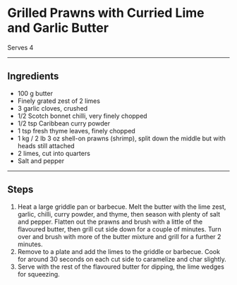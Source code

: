 # Grilled Prawns with Curried Lime and Garlic Butter

Serves 4

---

## Ingredients

* 100 g butter
* Finely grated zest of 2 limes
* 3 garlic cloves, crushed
* 1/2 Scotch bonnet chilli, very finely chopped
* 1/2 tsp Caribbean curry powder
* 1 tsp fresh thyme leaves, finely chopped
* 1 kg / 2 lb 3 oz shell-on prawns (shrimp), split down the middle but with heads still attached
* 2 limes, cut into quarters
* Salt and pepper

---

## Steps

1.  Heat a large griddle pan or barbecue. Melt the butter with the lime zest, garlic, chilli, curry powder, and thyme, then season with plenty of salt and pepper. Flatten out the prawns and brush with a little of the flavoured butter, then grill cut side down for a couple of minutes. Turn over and brush with more of the butter mixture and grill for a further 2 minutes.
2.  Remove to a plate and add the limes to the griddle or barbecue. Cook for around 30 seconds on each cut side to caramelize and char slightly.
3.  Serve with the rest of the flavoured butter for dipping, the lime wedges for squeezing.